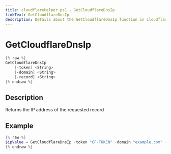 ```yaml
---
title: cloudflareHelper.ps1 - GetCloudflareDnsIp
linkText: GetCloudflareDnsIp
description: Details about the GetCloudflareDnsIp function in cloudflareHelper.ps1 helper script
---
```


# GetCloudflareDnsIp

```PowerShell
{% raw %}
GetCloudflareDnsIp
    [-token] <String>
    [-domain] <String>
    [-record] <String>
{% endraw %}
```

## Description

Returns the IP address of the requested record

## Example

```PowerShell
{% raw %}
$ipValue = GetCloudflareDnsIp -token "CF-TOKEN" -domain "example.com" -record "mywebsite"
{% endraw %}
```
